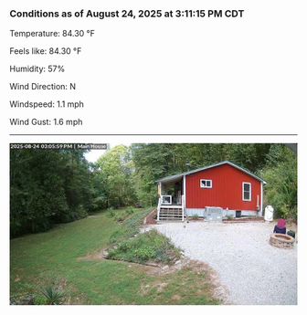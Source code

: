 ### Conditions as of August 24, 2025 at 3:11:15 PM CDT 

Temperature: 84.30 &deg;F

Feels like: 84.30 &deg;F

Humidity: 57%

Wind Direction: N

Windspeed: 1.1 mph

Wind Gust: 1.6 mph

---

<img src="./images/latest.jpeg"/>

